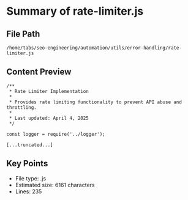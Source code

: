 # Summary of rate-limiter.js
  
## File Path
`/home/tabs/seo-engineering/automation/utils/error-handling/rate-limiter.js`

## Content Preview
```
/**
 * Rate Limiter Implementation
 * 
 * Provides rate limiting functionality to prevent API abuse and throttling.
 * 
 * Last updated: April 4, 2025
 */

const logger = require('../logger');

[...truncated...]
```

## Key Points
- File type: .js
- Estimated size: 6161 characters
- Lines: 235
